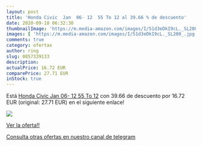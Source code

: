 ```yaml
---
layout: post
title: 'Honda Civic  Jan  06- 12  55 To 12 al 39.66 % de descuento'
date: 2020-09-18 06:32:30
thumbnailImage: 'https://m.media-amazon.com/images/I/51d3eDkI9cL._SL200_.jpg'
images: [ 'https://m.media-amazon.com/images/I/51d3eDkI9cL._SL200_.jpg' ]
comments: true
category: ofertas
author: ring
slug: 0857339133
description:
actualPrice: 16.72 EUR
comparePrice: 27.71 EUR
inStock: true
---
```


Está [Honda Civic  Jan  06- 12  55 To 12](https://www.amazon.com/dp/0857339133/?tag=redken08-20) con 39.66 de descuento por 16.72 EUR (original: 27.71 EUR) en el siguiente enlace!

[![](https://m.media-amazon.com/images/I/51d3eDkI9cL._SL200_.jpg)](https://www.amazon.com/dp/0857339133/?tag=redken08-20)

[Ver la oferta!!](https://www.amazon.com/dp/0857339133/?tag=redken08-20)

[Consulta otras ofertas en nuestro canal de telegram](https://t.me/s/ofertas25)
